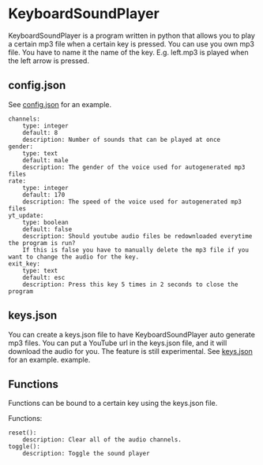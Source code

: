 # KeyboardSoundPlayer

KeyboardSoundPlayer is a program written in python that allows you to play a certain mp3 file when a certain key is
pressed. You can use you own mp3 file. You have to name it the name of the key. E.g. left.mp3 is played when the left
arrow is pressed.

## config.json
See <a href="https://github.com/Nebulizer1213/KeyboardSoundPlayer/blob/master/config.json">config.json</a> for an example.

    channels:
        type: integer
        default: 8
        description: Number of sounds that can be played at once
    gender:
        type: text
        default: male
        description: The gender of the voice used for autogenerated mp3 files
    rate:
        type: integer
        default: 170
        description: The speed of the voice used for autogenerated mp3 files
    yt_update:
        type: boolean
        default: false
        description: Should youtube audio files be redownloaded everytime the program is run? 
        If this is false you have to manually delete the mp3 file if you want to change the audio for the key.
    exit_key:
        type: text
        default: esc
        description: Press this key 5 times in 2 seconds to close the program

## keys.json
You can create a keys.json file to have KeyboardSoundPlayer auto generate mp3 files.
You can put a YouTube url in the keys.json file, and it will download the audio for you. The feature is still experimental.
See <a href="https://github.com/Nebulizer1213/KeyboardSoundPlayer/blob/master/keys.json">keys.json</a> for an example.
example.

## Functions
Functions can be bound to a certain key using the keys.json file.

Functions:

    reset():
        description: Clear all of the audio channels.
    toggle():
        description: Toggle the sound player
    